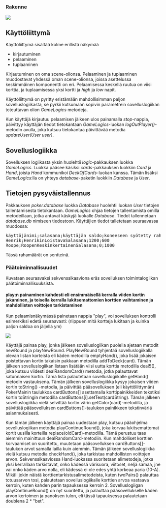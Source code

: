 ### Rakenne

<img src="https://github.com/Henrikhi/ot-harjoitustyo/blob/master/Dokumentaatio/Tiedostoja/ArkkitehtuuriKuva.png">

## Käyttöliittymä

Käyttöliittymä sisältää kolme erillistä näkymää
- kirjautuminen
- pelaaminen
- tuplaaminen

Kirjautuminen on oma scene-olionsa. Pelaaminen ja tuplaaminen muodostavat yhdessä oman scene-olionsa, joissa asettelussa keskimmäinen komponentti on eri. Pelaamisessa keskellä ruutua on viisi korttia, ja tuplaamisessa yksi kortti ja _high_ ja _low_ napit.

Käyttöliittymä on pyritty eristämään mahdollisimman paljon sovelluslogiikasta, se pyrkii kutsumaan sopivin parametrein sovelluslogiikan toteuttavan olion _GameLogics_ metodeja.

Kun käyttäjä kirjautuu pelaamisen jälkeen ulos painamalla _stop_-nappia, päivittyy käyttäjän tiedot tietokantaan _GameLogics_-luokan _logOutPlayer()_-metodin avulla, joka kutsuu tietokantaa päivittävää metodia _updateUser(User user)_. 

## Sovelluslogiikka

Sovelluksen logiikasta yksin huolehtii _logic_-pakkauksen luokka _GameLogics_. Luokka pääsee käsiksi _cards_-pakkauksen luokkiin _Card_ ja _Hand_, joista _Hand_ kommunikoi _DeckOfCards_-luokan kanssa. Tämän lisäksi _GameLogics_:lla on yhteys _database_-paketin luokkiin _Database_ ja _User_.

## Tietojen pysyväistallennus

Pakkauksen _poker.database_ luokka _Database_  huolehtii luokan _User_ tietojen tallentamisesta tietokantaan. _GameLogics_ ohjaa tietojen tallentamista omilla metodeillaan, jotka antavat käskyjä luokalle _Database_. Tiedot tallennetaan _database.db_ nimiseen tiedostoon. Käyttäjien tiedot talletetaan seuraavassa muodossa:

<pre>
käyttäjänimi;salasana;käyttäjän saldo;koneeseen syötetty rahamäärä
Henrik;HenrikinLoistavaSalasana;1200;600
Roope;RoopenKeskinkertainenSalasana;0;1000
</pre>
Tässä rahamäärät on sentteinä.

### Päätoiminnallisuudet

Kuvataan seuraavaksi sekvenssikaaviona eräs sovelluksen toimintalogiikan päätoiminnallisuuksista.

#### play:n painaminen kahdesti eli ensimmäisellä kerralla viiden kortin jakaminen, ja toisella kerralla lukitsemattomien korttien vaihtaminen ja mahdollisten voittojen tarkistaminen

Kun pelaamisnäkymässä painetaan nappia "play", voi sovelluksen kontrolli esimerkiksi edetä seuraavasti: (riippuen mitä kortteja lukitaan ja kuinka paljon saldoa on jäljellä ym)


<img src="https://github.com/Henrikhi/ot-harjoitustyo/blob/master/Dokumentaatio/Tiedostoja/playClicked.png">

Käyttäjä painaa play, jonka jälkeen sovelluslogiikan puolella ajetaan metodit newRound ja playNewRound. PlayNewRound tyhjentää sovelluslogiikalla olevan listan korteista eli käden metodilla emptyHand(), joka lisää jokaisen poistettavan kortin takaisin pakkaan metodilla addToDeck(card). Tämän jälkeen sovelluslogiikan listaan lisätään viisi uutta korttia metodilla deal5(), joka kutsuu viidesti dealRandomCard() metodia, jotka palauttavat satunnaisen kortin. Tämä lista palautetaan sovelluslogiikalle getHand() metodin vastauksena. Tämän jälkeen sovelluslogiikka kysyy jokaisen viiden kortin toString() -metodia, ja päivittää pääsovelluksen (eli käyttöliittymän) PokerMainin taulukkoa cardButtons[] asettamalla korttipainikkeiden tekstiksi kortin toStringin metodilla cardButtons[i].setText(cardString). Tämän jälkeen sovelluslogiikka vielä selvittää kortin värin getColor(card)-metodilla, ja päivittää pääsovelluksen cardButtons[]-taulukon painikkeen tekstinväriä asianmukaisesti.

Kun tämän jälkeen käyttäjä painaa uudestaan play, kutsuu pääohjelma sovelluslogiikan metodia playContinueRound(), joka korvaa lukitsemattomat kortit uusilla korteilla replace(oldCard)-metodilla. Tämä perustuu taas aiemmin mainittuun dealRandomCard-metodiin. Kun mahdolliset korttien korvaamiset on suoritettu, muutetaan pääsovelluksen cardButtons[]-taulukon arvot samalla lailla kuin aiemmin. Tämän jälkeen sovelluslogiikka vielä kutsuu metodia checkHand(), joka tarkistaa mahdollisten voittojen arvon. Sekvenssikaaviossa Hand-luokassa suoritetaan alimetodeja, jotka yksi kerrallaan tarkistavat, onko kädessä värisuora, viitoset, neljä samaa, jne vai onko käden arvo nolla, eli kädessä ei ole edes yhtä korkeaa paria (10-A). Mikäli jokin näistä korttientarkistusalimetodeista, kuten twoPairs() palauttaa totuusarvon tosi, palautetaan sovelluslogiikalle korttien arvoa vastaava kerroin, kuten kahden parin tapauksessa kerroin 2. Sovelluslogiigan playContinueRound() on nyt suoritettu, ja palauttaa pääsovellukselle käden arvon kertoimen ja panoksen tulon, eli tässä tapauksessa palautetaan doublena 2 * "bet".
